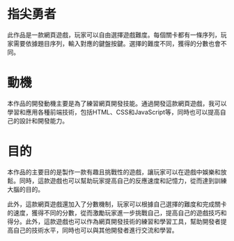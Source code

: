 # 指尖勇者
  此作品是一款網頁遊戲，玩家可以自由選擇遊戲難度。每個關卡都有一條序列，玩家需要依據題目序列，輸入對應的鍵盤按鍵。選擇的難度不同，獲得的分數也會不同。  
# 動機
  本作品的開發動機主要是為了練習網頁開發技能。通過開發這款網頁遊戲，我可以學習和應用各種前端技術，包括HTML、CSS和JavaScript等，同時也可以提高自己的設計和開發能力。
# 目的
  本作品的主要目的是製作一款有趣且挑戰性的遊戲，讓玩家可以在遊戲中娛樂和放鬆。同時，這款遊戲也可以幫助玩家提高自己的反應速度和記憶力，從而達到訓練大腦的目的。

  此外，這款網頁遊戲還加入了分數機制，玩家可以根據自己選擇的難度和完成關卡的速度，獲得不同的分數，從而激勵玩家進一步挑戰自己，提高自己的遊戲技巧和得分。此外，這款遊戲也可以作為網頁開發技術的練習和學習工具，幫助開發者提高自己的技術水平，同時也可以與其他開發者進行交流和學習。
